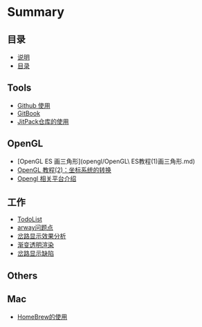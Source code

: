 # Summary

## 目录

* [说明](README.md)
* [目录](SUMMARY.md)

## Tools

* [Github 使用](tools/github-push.md)
* [GitBook](tools/gitbook.md)
* [JitPack仓库的使用](tools/用最简洁的办法管理你的代码仓库.md)

## OpenGL

* [OpenGL ES 画三角形](opengl/OpenGL\ ES教程(1)画三角形.md)
* [OpenGL 教程\(2\)：坐标系统的转换](opengl/opengl-\(2\).md)
* [Opengl 相关平台介绍 ](opengl/opengl-platform.md)

## 工作

* [TodoList](haloai/todolist.md)
* [arway问题点](haloai/arway问题点.markdown)
* [岔路显示效果分析](haloai/岔路显示效果分析.md)
* [渐变透明渲染](haloai/渐变透明渲染.md)
* [岔路显示缺陷](haloai/岔路显示缺陷.md)
## Others


## Mac

* [HomeBrew的使用](mac/homebrew.md)
